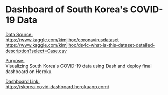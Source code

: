 # Dashboard of South Korea's COVID-19  Data

<u>Data Source: </u><br>
https://www.kaggle.com/kimjihoo/coronavirusdataset<br>
https://www.kaggle.com/kimjihoo/ds4c-what-is-this-dataset-detailed-description?select=Case.csv

<u>Purpose:</u><br>
Visualizing South Korea's COVID-19 data using Dash and deploy final dashboard on Heroku.

<u>Dashboard Link:</u><br>
https://skorea-covid-dashboard.herokuapp.com/
